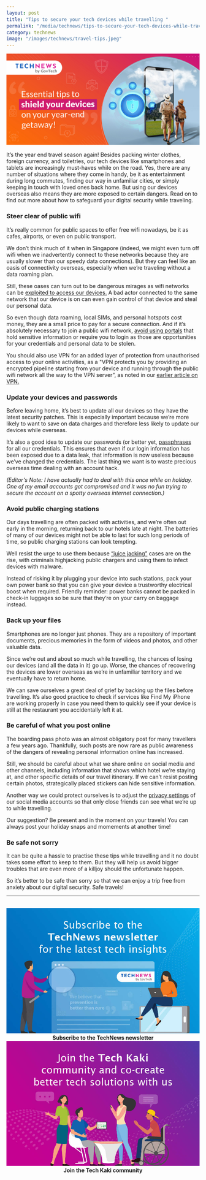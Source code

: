 ```yaml
---
layout: post
title: "Tips to secure your tech devices while travelling "
permalink: "/media/technews/tips-to-secure-your-tech-devices-while-travelling"
category: technews
image: "/images/technews/travel-tips.jpeg"
---
```


![techy travel tips](/images/technews/travel-tips.jpeg)

It’s the year end travel season again! Besides packing winter clothes, foreign currency, and toiletries, our tech devices like smartphones and tablets are increasingly must-haves while on the road. 
Yes, there are any number of situations where they come in handy, be it as entertainment during long commutes, finding our way in unfamiliar cities, or simply keeping in touch with loved ones back home. 
But using our devices overseas also means they are more exposed to certain dangers. Read on to find out more about how to safeguard your digital security while traveling.

### Steer clear of public wifi
It’s really common for public spaces to offer free wifi nowadays, be it as cafes, airports, or even on public transport. 

We don’t think much of it when in Singapore (indeed, we might even turn off wifi when we inadvertently connect to these networks because they are usually slower than our speedy data connections). But they can feel like an oasis of connectivity overseas, especially when we’re traveling without a data roaming plan. 

Still, these oases can turn out to be dangerous mirages as wifi networks can be [exploited to access our devices.](https://www.tech.gov.sg/images/technews/can-an-app-exploit-my-wifi) A bad actor connected to the same network that our device is on can even gain control of that device and steal our personal data. 

So even though data roaming, local SIMs, and personal hotspots cost money, they are a small price to pay for a secure connection. And if it’s absolutely necessary to join a public wifi network, [avoid using portals](https://sg.norton.com/blog/privacy/stay-safe-on-public-wi-fi-when-you-travel#:~:text=Anybody%20on%20the%20same%20network,software%20kits%20to%20capture%20yours) that hold sensitive information or require you to login as those are opportunities for your credentials and personal data to be stolen. 

You should also use VPN for an added layer of protection from unauthorised access to your online activities, as a "VPN protects you by providing an encrypted pipeline starting from your device and running through the public wifi network all the way to the VPN server”, as noted in our [earlier article on VPN.](https://www.tech.gov.sg/media/technews/this-is-why-you-need-a-vpn)

### Update your devices and passwords 
Before leaving home, it’s best to update all our devices so they have the latest security patches. This is especially important because we’re more likely to want to save on data charges and therefore less likely to update our devices while overseas. 

It’s also a good idea to update our passwords (or better yet, [passphrases](https://www.tech.gov.sg/media/technews/why-passphases-are-much-more-secure-than-passwords) for all our credentials. This ensures that even if our login information has been exposed due to a data leak, that information is now useless because we’ve changed the credentials. The last thing we want is to waste precious overseas time dealing with an account hack. 

*(Editor's Note: I have actually had to deal with this once while on holiday. One of my email accounts got compromised and it was no fun trying to secure the account on a spotty overseas internet connection.)*

### Avoid public charging stations 

Our days travelling are often packed with activities, and we’re often out early in the morning, returning back to our hotels late at night. The batteries of many of our devices might not be able to last for such long periods of time, so public charging stations can look tempting. 

Well resist the urge to use them because [“juice jacking”](https://www.cnbc.com/2023/04/10/fbi-says-you-shouldnt-use-public-phone-charging-stations.html#:~:text=“Avoid%20using%20free%20charging%20stations,use%20an%20electrical%20outlet%20instead.”) cases are on the rise, with criminals highjacking public chargers and using them to infect devices with malware. 

Instead of risking it by plugging your device into such stations, pack your own power bank so that you can give your device a trustworthy electrical boost when required. Friendly reminder: power banks cannot be packed in check-in luggages so be sure that they’re on your carry on baggage instead. 

### Back up your files
Smartphones are no longer just phones. They are a repository of important documents, precious memories in the form of videos and photos, and other valuable data. 

Since we’re out and about so much while travelling, the chances of losing our devices (and all the data in it) go up. Worse, the chances of recovering the devices are lower overseas as we’re in unfamiliar territory and we eventually have to return home. 

We can save ourselves a great deal of grief by backing up the files before travelling. It’s also good practice to check if services like Find My iPhone are working properly in case you need them to quickly see if your device is still at the restaurant you accidentally left it at. 

### Be careful of what you post online
The boarding pass photo was an almost obligatory post for many travellers a few years ago. Thankfully, such posts are now rare as public awareness of the dangers of revealing personal information online has increased. 

Still, we should be careful about what we share online on social media and other channels, including information that shows which hotel we’re staying at, and other specific details of our travel itinerary. If we can’t resist posting certain photos, strategically placed stickers can hide sensitive information. 

Another way we could protect ourselves is to adjust the [privacy settings](https://www.channelnewsasia.com/commentary/youth-travel-holiday-vacation-accident-risk-safety-3635906) of our social media accounts so that only close friends can see what we’re up to while travelling. 

Our suggestion? Be present and in the moment on your travels! You can always post your holiday snaps and momements at another time! 

### Be safe not sorry
It can be quite a hassle to practise these tips while travelling and it no doubt takes some effort to keep to them. But they will help us avoid bigger troubles that are even more of a killjoy should the unfortunate happen. 

So it’s better to be safe than sorry so that we can enjoy a trip free from anxiety about our digital security. Safe travels!

---
<br>

<div class="row">
  <div class="col" style="text-align: center">
    <a href="https://go.gov.sg/tnblog-to-tnsub" target="_blank">	 	    
      <img src="/images/technews/TN_footer.png" alt="Subscribe to the TechNews newsletter" /></a>
    <figcaption><b>Subscribe to the TechNews newsletter</b></figcaption>
  </div>

  <div class="col" style="text-align: center">
    <a href="https://go.gov.sg/tnblog-to-tkcommunity" target="_blank">		  
      <img src="/images/technews/TK_footer.png" alt="Join the Tech Kaki community" /></a>
    <figcaption><b>Join the Tech Kaki community</b></figcaption>
  </div>
